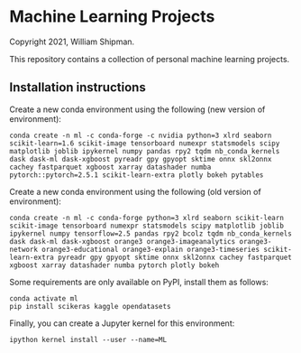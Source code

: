 # Machine Learning Projects

Copyright 2021, William Shipman.

This repository contains a collection of personal machine learning projects.

## Installation instructions

Create a new conda environment using the following (new version of environment):

    conda create -n ml -c conda-forge -c nvidia python=3 xlrd seaborn scikit-learn=1.6 scikit-image tensorboard numexpr statsmodels scipy matplotlib joblib ipykernel numpy pandas rpy2 tqdm nb_conda_kernels dask dask-ml dask-xgboost pyreadr gpy gpyopt sktime onnx skl2onnx cachey fastparquet xgboost xarray datashader numba pytorch::pytorch=2.5.1 scikit-learn-extra plotly bokeh pytables

Create a new conda environment using the following (old version of environment):

    conda create -n ml -c conda-forge python=3 xlrd seaborn scikit-learn scikit-image tensorboard numexpr statsmodels scipy matplotlib joblib ipykernel numpy tensorflow=2.5 pandas rpy2 bcolz tqdm nb_conda_kernels dask dask-ml dask-xgboost orange3 orange3-imageanalytics orange3-network orange3-educational orange3-explain orange3-timeseries scikit-learn-extra pyreadr gpy gpyopt sktime onnx skl2onnx cachey fastparquet xgboost xarray datashader numba pytorch plotly bokeh

Some requirements are only available on PyPI, install them as follows:

    conda activate ml
    pip install scikeras kaggle opendatasets

Finally, you can create a Jupyter kernel for this environment:

    ipython kernel install --user --name=ML